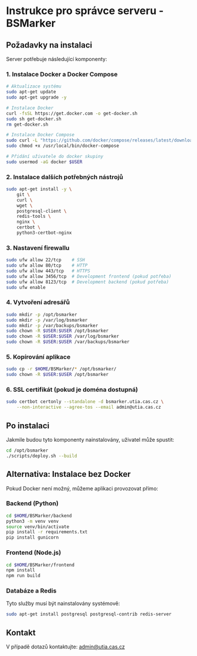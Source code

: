 # Instrukce pro správce serveru - BSMarker

## Požadavky na instalaci

Server potřebuje následující komponenty:

### 1. Instalace Docker a Docker Compose

```bash
# Aktualizace systému
sudo apt-get update
sudo apt-get upgrade -y

# Instalace Docker
curl -fsSL https://get.docker.com -o get-docker.sh
sudo sh get-docker.sh
rm get-docker.sh

# Instalace Docker Compose
sudo curl -L "https://github.com/docker/compose/releases/latest/download/docker-compose-$(uname -s)-$(uname -m)" -o /usr/local/bin/docker-compose
sudo chmod +x /usr/local/bin/docker-compose

# Přidání uživatele do docker skupiny
sudo usermod -aG docker $USER
```

### 2. Instalace dalších potřebných nástrojů

```bash
sudo apt-get install -y \
    git \
    curl \
    wget \
    postgresql-client \
    redis-tools \
    nginx \
    certbot \
    python3-certbot-nginx
```

### 3. Nastavení firewallu

```bash
sudo ufw allow 22/tcp    # SSH
sudo ufw allow 80/tcp    # HTTP
sudo ufw allow 443/tcp   # HTTPS
sudo ufw allow 3456/tcp  # Development frontend (pokud potřeba)
sudo ufw allow 8123/tcp  # Development backend (pokud potřeba)
sudo ufw enable
```

### 4. Vytvoření adresářů

```bash
sudo mkdir -p /opt/bsmarker
sudo mkdir -p /var/log/bsmarker
sudo mkdir -p /var/backups/bsmarker
sudo chown -R $USER:$USER /opt/bsmarker
sudo chown -R $USER:$USER /var/log/bsmarker
sudo chown -R $USER:$USER /var/backups/bsmarker
```

### 5. Kopírování aplikace

```bash
sudo cp -r $HOME/BSMarker/* /opt/bsmarker/
sudo chown -R $USER:$USER /opt/bsmarker
```

### 6. SSL certifikát (pokud je doména dostupná)

```bash
sudo certbot certonly --standalone -d bsmarker.utia.cas.cz \
    --non-interactive --agree-tos --email admin@utia.cas.cz
```

## Po instalaci

Jakmile budou tyto komponenty nainstalovány, uživatel může spustit:

```bash
cd /opt/bsmarker
./scripts/deploy.sh --build
```

## Alternativa: Instalace bez Docker

Pokud Docker není možný, můžeme aplikaci provozovat přímo:

### Backend (Python)
```bash
cd $HOME/BSMarker/backend
python3 -m venv venv
source venv/bin/activate
pip install -r requirements.txt
pip install gunicorn
```

### Frontend (Node.js)
```bash
cd $HOME/BSMarker/frontend
npm install
npm run build
```

### Databáze a Redis
Tyto služby musí být nainstalovány systémově:
```bash
sudo apt-get install postgresql postgresql-contrib redis-server
```

## Kontakt

V případě dotazů kontaktujte: admin@utia.cas.cz